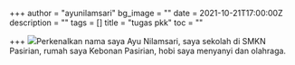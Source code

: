 +++
author = "ayunilamsari"
bg_image = ""
date = 2021-10-21T17:00:00Z
description = ""
tags = []
title = "tugas pkk"
toc = ""

+++
![](https://ayunilam.netlify.app/uploads/remini20210906110526869.jpg)Perkenalkan nama saya Ayu Nilamsari, saya sekolah di SMKN Pasirian, rumah saya Kebonan Pasirian, hobi saya menyanyi dan olahraga.